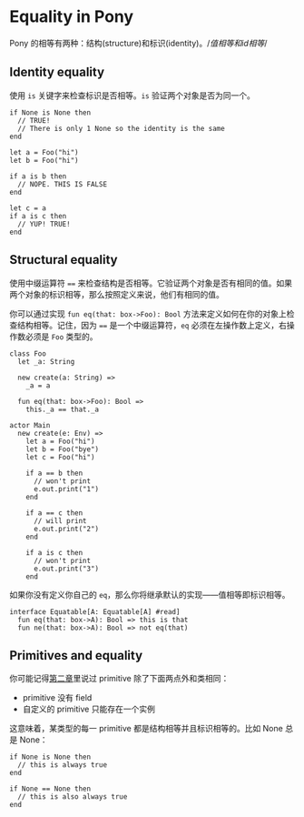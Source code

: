 # Equality in Pony

Pony 的相等有两种：结构(structure)和标识(identity)。/*值相等和id相等*/

## Identity equality

使用 `is` 关键字来检查标识是否相等。`is` 验证两个对象是否为同一个。

```pony
if None is None then
  // TRUE!
  // There is only 1 None so the identity is the same
end

let a = Foo("hi")
let b = Foo("hi")

if a is b then
  // NOPE. THIS IS FALSE
end

let c = a
if a is c then
  // YUP! TRUE!
end
```

## Structural equality

使用中缀运算符 `==` 来检查结构是否相等。它验证两个对象是否有相同的值。如果两个对象的标识相等，那么按照定义来说，他们有相同的值。

你可以通过实现 `fun eq(that: box->Foo): Bool` 方法来定义如何在你的对象上检查结构相等。记住，因为 `==` 是一个中缀运算符，`eq` 必须在左操作数上定义，右操作数必须是 `Foo` 类型的。

```pony
class Foo
  let _a: String

  new create(a: String) =>
    _a = a

  fun eq(that: box->Foo): Bool =>
    this._a == that._a

actor Main
  new create(e: Env) =>
    let a = Foo("hi")
    let b = Foo("bye")
    let c = Foo("hi")

    if a == b then
      // won't print
      e.out.print("1")
    end

    if a == c then
      // will print
      e.out.print("2")
    end

    if a is c then
      // won't print
      e.out.print("3")
    end
```

如果你没有定义你自己的 `eq`，那么你将继承默认的实现——值相等即标识相等。

```pony
interface Equatable[A: Equatable[A] #read]
  fun eq(that: box->A): Bool => this is that
  fun ne(that: box->A): Bool => not eq(that)
```

## Primitives and equality

你可能记得[第二章](http://tutorial.ponylang.org/types/primitives.html)里说过 primitive 除了下面两点外和类相同：

* primitive 没有 field
* 自定义的 primitive 只能存在一个实例

这意味着，某类型的每一 primitive 都是结构相等并且标识相等的。比如 None 总是 None：

```pony
if None is None then
  // this is always true
end

if None == None then
  // this is also always true
end
```

